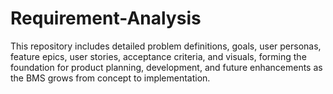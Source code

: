 # Requirement-Analysis
This repository includes detailed problem definitions, goals, user personas, feature epics, user stories, acceptance criteria, and visuals, forming the foundation for product planning, development, and future enhancements as the BMS grows from concept to implementation.
